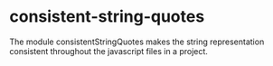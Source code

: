 # consistent-string-quotes
The module consistentStringQuotes makes the string representation consistent throughout the javascript files in a project. 
